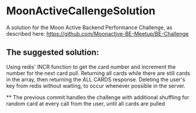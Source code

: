 # MoonActiveCallengeSolution

A solution for the Moon Active Backend Performance Challenge, as described here:
https://github.com/Moonactive-BE-Meetup/BE-Challenge

## The suggested solution:
Using redis' INCR function to get the card number and increment the number for the next card pull.
Returning all cards while there are still cards in the array, then returning the ALL CARDS response.
Deleting the user's key from redis without waiting, to occur whenever possible in the server.

** The previous commit handles the challenge with additional shuffling for random card at every call from the user, until all cards are pulled
